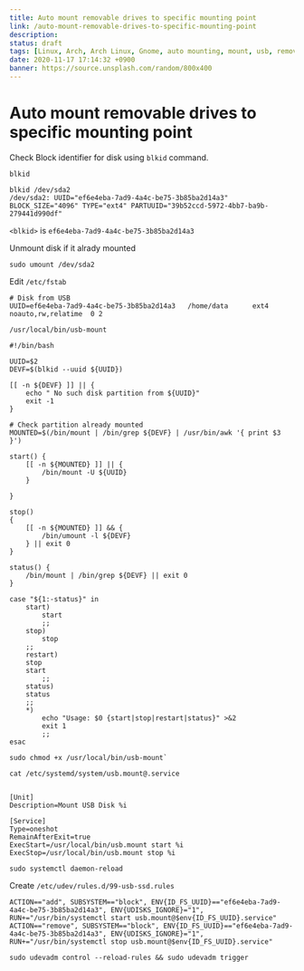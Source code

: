 ```yaml
---
title: Auto mount removable drives to specific mounting point
link: /auto-mount-removable-drives-to-specific-mounting-point
description: 
status: draft
tags: [Linux, Arch, Arch Linux, Gnome, auto mounting, mount, usb, removable]
date: 2020-11-17 17:14:32 +0900
banner: https://source.unsplash.com/random/800x400
---
```


# Auto mount removable drives to specific mounting point


Check Block identifier for disk using `blkid` command.
```
blkid
```

```
blkid /dev/sda2
/dev/sda2: UUID="ef6e4eba-7ad9-4a4c-be75-3b85ba2d14a3" BLOCK_SIZE="4096" TYPE="ext4" PARTUUID="39b52ccd-5972-4bb7-ba9b-279441d990df"
```

`<blkid>` is `ef6e4eba-7ad9-4a4c-be75-3b85ba2d14a3`


Unmount disk if it alrady mounted
```
sudo umount /dev/sda2
```


Edit `/etc/fstab`
```
# Disk from USB
UUID=ef6e4eba-7ad9-4a4c-be75-3b85ba2d14a3	/home/data     	ext4      	noauto,rw,relatime	0 2
```

`/usr/local/bin/usb-mount`

```
#!/bin/bash

UUID=$2
DEVF=$(blkid --uuid ${UUID})

[[ -n ${DEVF} ]] || {
    echo " No such disk partition from ${UUID}"
    exit -1
}

# Check partition already mounted
MOUNTED=$(/bin/mount | /bin/grep ${DEVF} | /usr/bin/awk '{ print $3 }')

start() {
    [[ -n ${MOUNTED} ]] || {
        /bin/mount -U ${UUID}
    }
	
}

stop()
{
    [[ -n ${MOUNTED} ]] && {
        /bin/umount -l ${DEVF}
    } || exit 0
}

status() {
    /bin/mount | /bin/grep ${DEVF} || exit 0
}

case "${1:-status}" in
    start)
       	start
        ;;
    stop)
        stop
	;;
    restart)
	stop
	start
        ;;
    status)
	status
	;;
    *)
        echo "Usage: $0 {start|stop|restart|status}" >&2
        exit 1
        ;;
esac
```

```
sudo chmod +x /usr/local/bin/usb-mount`
```


`cat /etc/systemd/system/usb.mount@.service`
```

[Unit]
Description=Mount USB Disk %i

[Service]
Type=oneshot
RemainAfterExit=true
ExecStart=/usr/local/bin/usb.mount start %i
ExecStop=/usr/local/bin/usb.mount stop %i
```

```
sudo systemctl daemon-reload
```

Create `/etc/udev/rules.d/99-usb-ssd.rules`

```
ACTION=="add", SUBSYSTEM=="block", ENV{ID_FS_UUID}=="ef6e4eba-7ad9-4a4c-be75-3b85ba2d14a3", ENV{UDISKS_IGNORE}="1", RUN+="/usr/bin/systemctl start usb.mount@$env{ID_FS_UUID}.service"
ACTION=="remove", SUBSYSTEM=="block", ENV{ID_FS_UUID}=="ef6e4eba-7ad9-4a4c-be75-3b85ba2d14a3", ENV{UDISKS_IGNORE}="1", RUN+="/usr/bin/systemctl stop usb.mount@$env{ID_FS_UUID}.service"

```

```
sudo udevadm control --reload-rules && sudo udevadm trigger
```